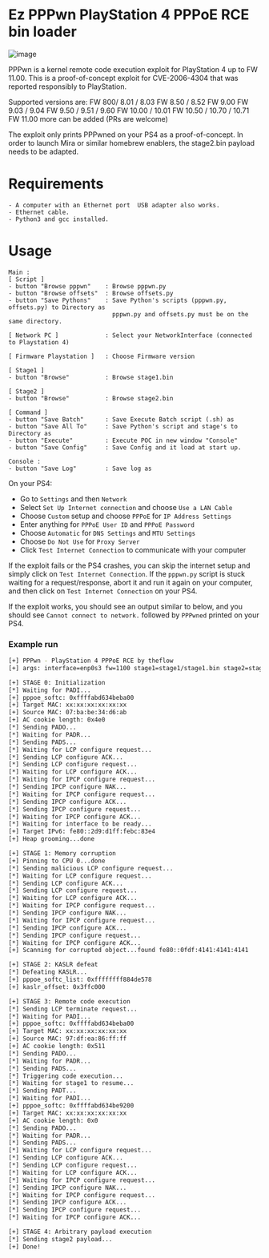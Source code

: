 # Ez PPPwn PlayStation 4 PPPoE RCE bin loader

![image](https://github.com/DjPopol/Ez-PPPwn/assets/168917709/de9ed0fe-4bf9-4160-ae04-d093540cd141)


PPPwn is a kernel remote code execution exploit for PlayStation 4 up to FW 11.00. This is a proof-of-concept exploit for CVE-2006-4304 that was reported responsibly to PlayStation.

Supported versions are:
    FW 800/ 8.01 / 8.03
    FW 8.50 / 8.52
    FW 9.00
    FW 9.03 / 9.04
    FW 9.50 / 9.51 / 9.60
    FW 10.00 / 10.01
    FW 10.50 / 10.70 / 10.71
    FW 11.00
    more can be added (PRs are welcome)

The exploit only prints PPPwned on your PS4 as a proof-of-concept. In order to launch Mira or similar homebrew enablers, the stage2.bin payload needs to be adapted.
# Requirements

    - A computer with an Ethernet port  USB adapter also works.
    - Ethernet cable.
    - Python3 and gcc installed.

# Usage
    Main :
    [ Script ]
    - button "Browse pppwn"    : Browse pppwn.py
    - button "Browse offsets"  : Browse offsets.py
    - button "Save Pythons"    : Save Python's scripts (pppwn.py, offsets.py) to Directory as
                                 pppwn.py and offsets.py must be on the same directory.

    [ Network PC ]             : Select your NetworkInterface (connected to Playstation 4)
    
    [ Firmware Playstation ]   : Choose Firmware version
    
    [ Stage1 ]
    - button "Browse"          : Browse stage1.bin
    
    [ Stage2 ]
    - button "Browse"          : Browse stage2.bin

    [ Command ]
    - button "Save Batch"      : Save Execute Batch script (.sh) as
    - button "Save All To"     : Save Python's script and stage's to Directory as
    - button "Execute"         : Execute POC in new window "Console"
    - button "Save Config"     : Save Config and it load at start up.
    
    Console :
    - button "Save Log"        : Save log as

On your PS4:

- Go to `Settings` and then `Network`
- Select `Set Up Internet connection` and choose `Use a LAN Cable`
- Choose `Custom` setup and choose `PPPoE` for `IP Address Settings`
- Enter anything for `PPPoE User ID` and `PPPoE Password`
- Choose `Automatic` for `DNS Settings` and `MTU Settings`
- Choose `Do Not Use` for `Proxy Server`
- Click `Test Internet Connection` to communicate with your computer

If the exploit fails or the PS4 crashes, you can skip the internet setup and simply click on `Test Internet Connection`. If the `pppwn.py` script is stuck waiting for a request/response, abort it and run it again on your computer, and then click on `Test Internet Connection` on your PS4.

If the exploit works, you should see an output similar to below, and you should see `Cannot connect to network.` followed by `PPPwned` printed on your PS4.

### Example run

```sh
[+] PPPwn - PlayStation 4 PPPoE RCE by theflow
[+] args: interface=enp0s3 fw=1100 stage1=stage1/stage1.bin stage2=stage2/stage2.bin

[+] STAGE 0: Initialization
[*] Waiting for PADI...
[+] pppoe_softc: 0xffffabd634beba00
[+] Target MAC: xx:xx:xx:xx:xx:xx
[+] Source MAC: 07:ba:be:34:d6:ab
[+] AC cookie length: 0x4e0
[*] Sending PADO...
[*] Waiting for PADR...
[*] Sending PADS...
[*] Waiting for LCP configure request...
[*] Sending LCP configure ACK...
[*] Sending LCP configure request...
[*] Waiting for LCP configure ACK...
[*] Waiting for IPCP configure request...
[*] Sending IPCP configure NAK...
[*] Waiting for IPCP configure request...
[*] Sending IPCP configure ACK...
[*] Sending IPCP configure request...
[*] Waiting for IPCP configure ACK...
[*] Waiting for interface to be ready...
[+] Target IPv6: fe80::2d9:d1ff:febc:83e4
[+] Heap grooming...done

[+] STAGE 1: Memory corruption
[+] Pinning to CPU 0...done
[*] Sending malicious LCP configure request...
[*] Waiting for LCP configure request...
[*] Sending LCP configure ACK...
[*] Sending LCP configure request...
[*] Waiting for LCP configure ACK...
[*] Waiting for IPCP configure request...
[*] Sending IPCP configure NAK...
[*] Waiting for IPCP configure request...
[*] Sending IPCP configure ACK...
[*] Sending IPCP configure request...
[*] Waiting for IPCP configure ACK...
[+] Scanning for corrupted object...found fe80::0fdf:4141:4141:4141

[+] STAGE 2: KASLR defeat
[*] Defeating KASLR...
[+] pppoe_softc_list: 0xffffffff884de578
[+] kaslr_offset: 0x3ffc000

[+] STAGE 3: Remote code execution
[*] Sending LCP terminate request...
[*] Waiting for PADI...
[+] pppoe_softc: 0xffffabd634beba00
[+] Target MAC: xx:xx:xx:xx:xx:xx
[+] Source MAC: 97:df:ea:86:ff:ff
[+] AC cookie length: 0x511
[*] Sending PADO...
[*] Waiting for PADR...
[*] Sending PADS...
[*] Triggering code execution...
[*] Waiting for stage1 to resume...
[*] Sending PADT...
[*] Waiting for PADI...
[+] pppoe_softc: 0xffffabd634be9200
[+] Target MAC: xx:xx:xx:xx:xx:xx
[+] AC cookie length: 0x0
[*] Sending PADO...
[*] Waiting for PADR...
[*] Sending PADS...
[*] Waiting for LCP configure request...
[*] Sending LCP configure ACK...
[*] Sending LCP configure request...
[*] Waiting for LCP configure ACK...
[*] Waiting for IPCP configure request...
[*] Sending IPCP configure NAK...
[*] Waiting for IPCP configure request...
[*] Sending IPCP configure ACK...
[*] Sending IPCP configure request...
[*] Waiting for IPCP configure ACK...

[+] STAGE 4: Arbitrary payload execution
[*] Sending stage2 payload...
[+] Done!
